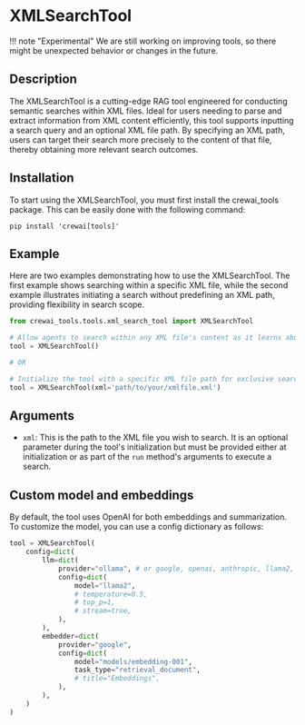 # XMLSearchTool

!!! note "Experimental"
    We are still working on improving tools, so there might be unexpected behavior or changes in the future.

## Description
The XMLSearchTool is a cutting-edge RAG tool engineered for conducting semantic searches within XML files. Ideal for users needing to parse and extract information from XML content efficiently, this tool supports inputting a search query and an optional XML file path. By specifying an XML path, users can target their search more precisely to the content of that file, thereby obtaining more relevant search outcomes.

## Installation
To start using the XMLSearchTool, you must first install the crewai_tools package. This can be easily done with the following command:

```shell
pip install 'crewai[tools]'
```

## Example
Here are two examples demonstrating how to use the XMLSearchTool. The first example shows searching within a specific XML file, while the second example illustrates initiating a search without predefining an XML path, providing flexibility in search scope.

```python
from crewai_tools.tools.xml_search_tool import XMLSearchTool

# Allow agents to search within any XML file's content as it learns about their paths during execution
tool = XMLSearchTool()

# OR

# Initialize the tool with a specific XML file path for exclusive search within that document
tool = XMLSearchTool(xml='path/to/your/xmlfile.xml')
```

## Arguments
- `xml`: This is the path to the XML file you wish to search. It is an optional parameter during the tool's initialization but must be provided either at initialization or as part of the `run` method's arguments to execute a search.

## Custom model and embeddings

By default, the tool uses OpenAI for both embeddings and summarization. To customize the model, you can use a config dictionary as follows:

```python
tool = XMLSearchTool(
    config=dict(
        llm=dict(
            provider="ollama", # or google, openai, anthropic, llama2, ...
            config=dict(
                model="llama2",
                # temperature=0.5,
                # top_p=1,
                # stream=true,
            ),
        ),
        embedder=dict(
            provider="google",
            config=dict(
                model="models/embedding-001",
                task_type="retrieval_document",
                # title="Embeddings",
            ),
        ),
    )
)
```

